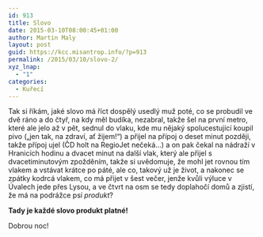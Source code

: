 ```yaml
---
id: 913
title: Slovo
date: 2015-03-10T08:00:45+01:00
author: Martin Maly
layout: post
guid: https://kcc.misantrop.info/?p=913
permalink: /2015/03/10/slovo-2/
xyz_lnap:
  - "1"
categories:
  - Kuřecí
---
```

Tak si říkám, jaké slovo má říct dospělý usedlý muž poté, co se probudil ve dvě ráno a do čtyř, na kdy měl budíka, nezabral, takže šel na první metro, které ale jelo až v pět, sednul do vlaku, kde mu nějaký spolucestující koupil pivo (&#8222;jen tak, na zdraví, ať žijem!&#8220;) a přijel na přípoj o deset minut později, takže přípoj ujel (ČD holt na RegioJet nečeká&#8230;) a on pak čekal na nádraží v Hranicích hodinu a dvacet minut na další vlak, který ale přijel s dvacetiminutovým zpožděním, takže si uvědomuje, že mohl jet rovnou tím vlakem a vstávat krátce po páté, ale co, takový už je život, a nakonec se zpátky kodrcá vlakem, co má přijet v šest večer, jenže kvůli výluce v Úvalech jede přes Lysou, a ve čtvrt na osm se tedy doplahočí domů a zjistí, že má na podrážce psí _produkt_?

**Tady je každé slovo produkt platné!**

Dobrou noc!